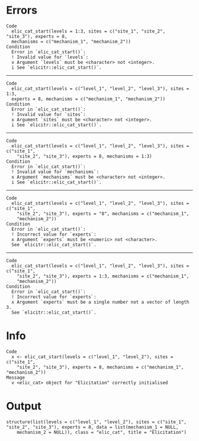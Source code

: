 # Errors

    Code
      elic_cat_start(levels = 1:3, sites = c("site_1", "site_2", "site_3"), experts = 8,
      mechanisms = c("mechanism_1", "mechanism_2"))
    Condition
      Error in `elic_cat_start()`:
      ! Invalid value for `levels`:
      x Argument `levels` must be <character> not <integer>.
      i See `elicitr::elic_cat_start()`.

---

    Code
      elic_cat_start(levels = c("level_1", "level_2", "level_3"), sites = 1:3,
      experts = 8, mechanisms = c("mechanism_1", "mechanism_2"))
    Condition
      Error in `elic_cat_start()`:
      ! Invalid value for `sites`:
      x Argument `sites` must be <character> not <integer>.
      i See `elicitr::elic_cat_start()`.

---

    Code
      elic_cat_start(levels = c("level_1", "level_2", "level_3"), sites = c("site_1",
        "site_2", "site_3"), experts = 8, mechanisms = 1:3)
    Condition
      Error in `elic_cat_start()`:
      ! Invalid value for `mechanisms`:
      x Argument `mechanisms` must be <character> not <integer>.
      i See `elicitr::elic_cat_start()`.

---

    Code
      elic_cat_start(levels = c("level_1", "level_2", "level_3"), sites = c("site_1",
        "site_2", "site_3"), experts = "8", mechanisms = c("mechanism_1",
        "mechanism_2"))
    Condition
      Error in `elic_cat_start()`:
      ! Incorrect value for `experts`:
      x Argument `experts` must be <numeric> not <character>.
      See `elicitr::elic_cat_start()`.

---

    Code
      elic_cat_start(levels = c("level_1", "level_2", "level_3"), sites = c("site_1",
        "site_2", "site_3"), experts = 1:3, mechanisms = c("mechanism_1",
        "mechanism_2"))
    Condition
      Error in `elic_cat_start()`:
      ! Incorrect value for `experts`:
      x Argument `experts` must be a single number not a vector of length 3.
      See `elicitr::elic_cat_start()`.

# Info

    Code
      x <- elic_cat_start(levels = c("level_1", "level_2"), sites = c("site_1",
        "site_2", "site_3"), experts = 8, mechanisms = c("mechanism_1", "mechanism_2"))
    Message
      v <elic_cat> object for "Elicitation" correctly initialised

# Output

    structure(list(levels = c("level_1", "level_2"), sites = c("site_1", 
    "site_2", "site_3"), experts = 8, data = list(mechanism_1 = NULL, 
        mechanism_2 = NULL)), class = "elic_cat", title = "Elicitation")

